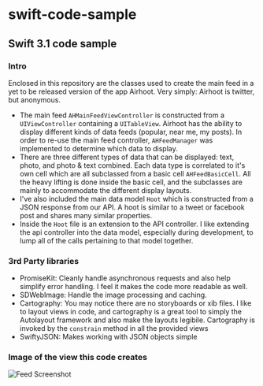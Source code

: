 # swift-code-sample
## Swift 3.1 code sample

### Intro
Enclosed in this repository are the classes used to create the main feed in a yet to be released version of the app Airhoot.  Very simply: Airhoot is twitter, but anonymous.  

*  The main feed `AHMainFeedViewController` is constructed from a `UIViewController` containing a `UITableView`.  Airhoot has the ability to display different kinds of data feeds (popular, near me, my posts).  In order to re-use the main feed controller, `AHFeedManager` was implemented to determine which data to display.
*  There are three different types of data that can be displayed: text, photo, and photo & text combined.  Each data type is correlated to it's own cell which are all subclassed from a basic cell `AHFeedBasicCell`.  All the heavy lifting is done inside the basic cell, and the subclasses are mainly to accommodate the different display layouts.
*  I've also included the main data model `Hoot` which is constructed from a JSON response from our API.  A hoot is similar to a tweet or facebook post and shares many similar properties.
*  Inside the `Hoot` file is an extension to the API controller.  I like extending the api controller into the data model, especially during development, to lump all of the calls pertaining to that model together.

### 3rd Party libraries

*  PromiseKit: Cleanly handle asynchronous requests and also help simplify error handling.  I feel it makes the code more readable as well.
*  SDWebImage: Handle the image processing and caching.
*  Cartography:  You may notice there are no storyboards or xib files.  I like to layout views in code, and cartography is a great tool to simply the Autolayout framework and also make the layouts legibile.  Cartography is invoked by the `constrain` method in all the provided views
*  SwiftyJSON:  Makes working with JSON objects simple

### Image of the view this code creates
![Feed Screenshot](/images/screenshot.png)
